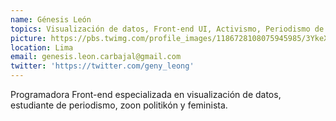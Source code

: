 ```yaml
---
name: Génesis León
topics: Visualización de datos, Front-end UI, Activismo, Periodismo de datos, Tecnología y resistencia.
picture: https://pbs.twimg.com/profile_images/1186728108075945985/3YkeXowI_200x200.jpg
location: Lima
email: genesis.leon.carbajal@gmail.com
twitter: 'https://twitter.com/geny_leong'
---
```


Programadora Front-end especializada en visualización de datos, estudiante de periodismo, zoon politikón y feminista. 
